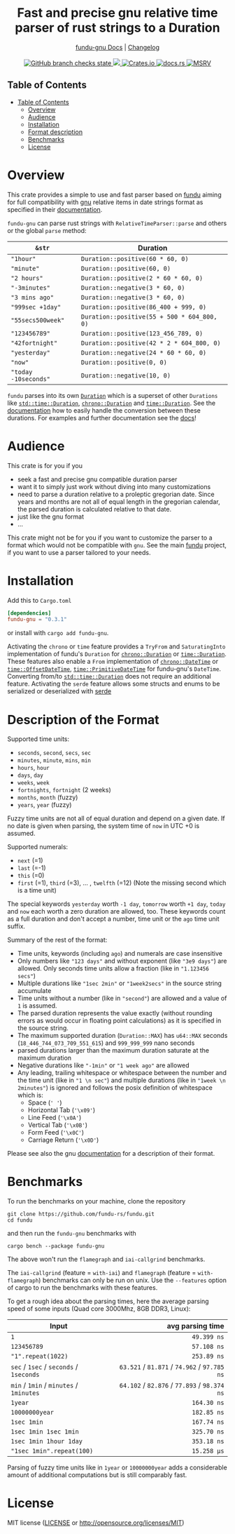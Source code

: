 <!--
 Copyright (c) 2023 Joining7943 <joining@posteo.de>

 This software is released under the MIT License.
 https://opensource.org/licenses/MIT
-->

<h1 align="center">Fast and precise gnu relative time parser of rust strings to a Duration</h1>
<div align="center">
    <a href="https://docs.rs/crate/fundu-gnu/">fundu-gnu Docs</a>
    |
    <a href="https://github.com/fundu-rs/fundu/blob/main/CHANGELOG.md">Changelog</a>
</div>
<br>
<div align="center">
    <a href="https://github.com/fundu-rs/fundu/actions">
        <img src="https://github.com/fundu-rs/fundu/actions/workflows/cicd.yml/badge.svg" alt="GitHub branch checks state"/>
    </a>
    <a href="https://codecov.io/gh/fundu-rs/fundu" >
        <img src="https://codecov.io/gh/fundu-rs/fundu/branch/main/graph/badge.svg?token=7GOQ1A6UPH"/>
    </a>
    <a href="https://crates.io/crates/fundu-gnu">
        <img src="https://img.shields.io/crates/v/fundu-gnu.svg" alt="Crates.io"/>
    </a>
    <a href="https://docs.rs/fundu-gnu/">
        <img src="https://docs.rs/fundu-gnu/badge.svg" alt="docs.rs"/>
    </a>
    <a href="https://github.com/rust-lang/rust">
        <img src="https://img.shields.io/badge/MSRV-1.74.1-brightgreen" alt="MSRV"/>
    </a>
</div>

## Table of Contents

- [Table of Contents](#table-of-contents)
    - [Overview](#overview)
    - [Audience](#audience)
    - [Installation](#installation)
    - [Format description](#description-of-the-format)
    - [Benchmarks](#benchmarks)
    - [License](#license)

# Overview

This crate provides a simple to use and fast parser based on [fundu](../README.md) aiming for full
compatibility with [gnu](https://www.gnu.org/) relative items in date strings format as specified in
their [documentation].

`fundu-gnu` can parse rust strings with `RelativeTimeParser::parse` and others or the global `parse`
method:

`&str` | Duration |
-- | -- |
`"1hour"`| `Duration::positive(60 * 60, 0)` |
`"minute"`| `Duration::positive(60, 0)` |
`"2 hours"`| `Duration::positive(2 * 60 * 60, 0)` |
`"-3minutes"`| `Duration::negative(3 * 60, 0)` |
`"3 mins ago"`| `Duration::negative(3 * 60, 0)` |
`"999sec +1day"`| `Duration::positive(86_400 + 999, 0)` |
`"55secs500week"`| `Duration::positive(55 + 500 * 604_800, 0)` |
`"123456789"`| `Duration::positive(123_456_789, 0)` |
`"42fortnight"`| `Duration::positive(42 * 2 * 604_800, 0)` |
`"yesterday"`| `Duration::negative(24 * 60 * 60, 0)` |
`"now"`| `Duration::positive(0, 0)` |
`"today -10seconds"`| `Duration::negative(10, 0)` |

`fundu` parses into its own [`Duration`] which is a superset of other `Durations` like
[`std::time::Duration`], [`chrono::Duration`] and [`time::Duration`]. See the
[documentation](https://docs.rs/fundu/latest/fundu/index.html#fundus-duration) how to easily handle
the conversion between these durations. For examples and further documentation see the
[docs](https://docs.rs/fundu-gnu/latest/fundu_gnu/)!

# Audience

This crate is for you if you

- seek a fast and precise gnu compatible duration parser
- want it to simply just work without diving into many customizations
- need to parse a duration relative to a proleptic gregorian date. Since years and months are not
all of equal length in the gregorian calendar, the parsed duration is calculated relative to that
date.
- just like the gnu format
- ...

This crate might not be for you if you want to customize the parser to a format which would not be
compatible with `gnu`. See the main [fundu](../README.md) project, if you want to use a parser
tailored to your needs.

# Installation

Add this to `Cargo.toml`

```toml
[dependencies]
fundu-gnu = "0.3.1"
```

or install with `cargo add fundu-gnu`.

Activating the `chrono` or `time` feature provides a `TryFrom` and `SaturatingInto` implementation
of fundu's `Duration` for [`chrono::Duration`] or [`time::Duration`]. These features also enable a
`From` implementation of [`chrono::DateTime`] or [`time::OffsetDateTime`],
[`time::PrimitiveDateTime`] for fundu-gnu's `DateTime`. Converting from/to [`std::time::Duration`]
does not require an additional feature. Activating the `serde` feature allows some structs and enums
to be serialized or deserialized with [serde](https://docs.rs/serde/latest/serde/)

# Description of the Format

Supported time units:

- `seconds`, `second`, `secs`, `sec`
- `minutes`, `minute`, `mins`, `min`
- `hours`, `hour`
- `days`, `day`
- `weeks`, `week`
- `fortnights`, `fortnight` (2 weeks)
- `months`, `month` (fuzzy)
- `years`, `year` (fuzzy)

Fuzzy time units are not all of equal duration and depend on a given date. If no date is given
when parsing, the system time of `now` in UTC +0 is assumed.

Supported numerals:

- `next` (=1)
- `last` (=-1)
- `this` (=0)
- `first` (=1), `third` (=3), ... , `twelfth` (=12) (Note the missing second which is a time unit)

The special keywords `yesterday` worth `-1 day`, `tomorrow` worth `+1 day`, `today` and `now`
each worth a zero duration are allowed, too. These keywords count as a full duration and don't
accept a number, time unit or the `ago` time unit suffix.

Summary of the rest of the format:

- Time units, keywords (including `ago`) and numerals are case insensitive
- Only numbers like `"123 days"` and without exponent (like `"3e9 days"`) are allowed. Only
seconds time units allow a fraction (like in `"1.123456 secs"`)
- Multiple durations like `"1sec 2min"` or `"1week2secs"` in the source string accumulate
- Time units without a number (like in `"second"`) are allowed and a value of `1` is assumed.
- The parsed duration represents the value exactly (without rounding errors as would occur in
floating point calculations) as it is specified in the source string.
- The maximum supported duration (`Duration::MAX`) has `u64::MAX` seconds
(`18_446_744_073_709_551_615`) and `999_999_999` nano seconds
- parsed durations larger than the maximum duration saturate at the maximum duration
- Negative durations like `"-1min"` or `"1 week ago"` are allowed
- Any leading, trailing whitespace or whitespace between the number and the time unit (like in
`"1 \n sec"`) and multiple durations (like in `"1week \n 2minutes"`) is ignored and follows the
posix definition of whitespace which is:
    - Space (`' '`)
    - Horizontal Tab (`'\x09'`)
    - Line Feed (`'\x0A'`)
    - Vertical Tab (`'\x0B'`)
    - Form Feed (`'\x0C'`)
    - Carriage Return (`'\x0D'`)

Please see also the gnu
[documentation](https://www.gnu.org/software/coreutils/manual/html_node/Relative-items-in-date-strings.html)
for a description of their format.

# Benchmarks

To run the benchmarks on your machine, clone the repository

```shell
git clone https://github.com/fundu-rs/fundu.git
cd fundu
```

and then run the `fundu-gnu` benchmarks with

```shell
cargo bench --package fundu-gnu
```

The above won't run the `flamegraph` and `iai-callgrind` benchmarks.

The `iai-callgrind` (feature = `with-iai`) and `flamegraph` (feature = `with-flamegraph`) benchmarks
can only be run on unix. Use the `--features` option of cargo to run the benchmarks with these
features.

To get a rough idea about the parsing times, here the average parsing speed of some inputs (Quad
core 3000Mhz, 8GB DDR3, Linux):

Input | avg parsing time
--- | ---:|
`1` | `49.399 ns`
`123456789` | `57.108 ns`
`"1".repeat(1022)` | `253.89 ns`
`sec` / `1sec` / `seconds` / `1seconds` | `63.521` / `81.871` / `74.962` / `97.785 ns`
`min` / `1min` / `minutes` / `1minutes` | `64.102` / `82.876` / `77.893` / `98.374 ns`
`1year` | `164.30 ns`
`10000000year` | `182.85 ns`
`1sec 1min` | `167.74 ns`
`1sec 1min 1sec 1min` | `325.70 ns`
`1sec 1min 1hour 1day` | `353.18 ns`
`"1sec 1min".repeat(100)` | `15.258 µs`

Parsing of fuzzy time units like in `1year` or `10000000year` adds a considerable amount of
additional computations but is still comparably fast.

# License

MIT license ([LICENSE](LICENSE) or <http://opensource.org/licenses/MIT>)

[`Duration`]: https://docs.rs/fundu-gnu/latest/fundu_gnu/struct.Duration.html
[`std::time::Duration`]: https://doc.rust-lang.org/std/time/struct.Duration.html
[`chrono::Duration`]: https://docs.rs/chrono/latest/chrono/struct.Duration.html
[`time::Duration`]: https://docs.rs/time/latest/time/struct.Duration.html
[`chrono::DateTime`]: https://docs.rs/chrono/latest/chrono/struct.DateTime.html
[`time::PrimitiveDateTime`]: https://docs.rs/time/latest/time/struct.PrimitiveDateTime.html
[`time::OffsetDateTime`]: https://docs.rs/time/latest/time/struct.OffsetDateTime.html
[documentation]: https://www.gnu.org/software/coreutils/manual/html_node/Relative-items-in-date-strings.html
